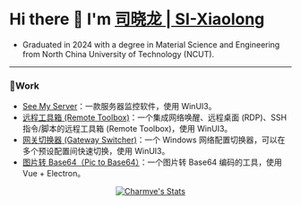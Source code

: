 # Hi there 👋 I'm [司晓龙 | SI-Xiaolong](https://sixiaolong.win/)

<!-- <p align="center">
  <p align="center">
    <a href="https://x.com/SI_Xiaolong">
      <img src="https://img.shields.io/badge/follow-SI_Xiaolong-blue?style=flat&logo=x"/>
    </a>
  </p>
</p> -->

<!-- <p align="center">
	<a href="https://github.com/SIXiaolong1117" class="rich-diff-level-one">
		<img src="https://github-readme-stats.vercel.app/api?username=SIXiaolong1117" alt="Charmve's Stats" >
	</a>
</p> -->

- Graduated in 2024 with a degree in Material Science and Engineering from North China University of Technology (NCUT).

---

### 🔭Work

- [See My Server](https://github.com/SIXiaolong1117/SeeMyServer)：一款服务器监控软件，使用 WinUI3。
- [远程工具箱 (Remote Toolbox)](https://github.com/SIXiaolong1117/WinWoL)：一个集成网络唤醒、远程桌面 (RDP)、SSH指令/脚本的远程工具箱 (Remote Toolbox)，使用 WinUI3。
- [网关切换器 (Gateway Switcher)](https://github.com/SIXiaolong1117/NetworkSelector)：一个 Windows 网络配置切换器，可以在多个预设配置间快速切换，使用 WinUI3。
- [图片转 Base64（Pic to Base64）](https://github.com/SIXiaolong1117/vue-pictobase64)：一个图片转 Base64 编码的工具，使用 Vue + Electron。
<!-- - [𝓛𝓲𝓷𝓴 𝓒𝓸𝓵𝓵𝓮𝓬𝓽𝓲𝓸𝓷](https://github.com/SIXiaolong1117/LinkCollection)：一个纯前端静态页面实现的社交链接整合网页，基于 Vue。 -->

<p align="center">
	<a href="https://github.com/SIXiaolong1117" class="rich-diff-level-one">
		<img src="https://github-readme-stats.vercel.app/api/top-langs/?username=SIXiaolong1117&show_icons=true&langs_count=10&layout=compact&exclude_repo=github-readme-stats,SIXiaolong1117,XiaolongSI,MyBlog,Web-Dev-For-Beginners,imageDB,BlogMarkdown,Rules,jellyfin-web,tinyrenderer,GitHacker,Ray,spot_mini_mini" alt="Charmve's Stats" >
	</a>
</p>

<!-- ---

### 🪛Language

<p align="center">
<code><img height="50" src="./README/c.png" alt="C" title="C"></code>
<code><img height="50" src="./README/cpp.png" alt="C++" title="C++"></code>
<code><img height="50" src="./README/csharp.png" alt="C#" title="C#"></code>
<code><img height="50" src="./README/python.png" alt="Python" title="Python"></code>
<code><img height="50" src="./README/html.png" alt="HTML" title="HTML"></code>
<code><img height="50" src="./README/css.png" alt="CSS" title="CSS"></code>
<code><img height="50" src="./README/javascript.png" alt="JavaScript" title="JavaScript"></code>
<code><img height="50" src="./README/markdown.png" alt="Markdown" title="MarkDown"></code>
<code><img height="50" src="./README/latex.png" alt="LaTeX" title="LaTeX"></code>
</p>

### 🔧Framework
<p align="center">
<code><img height="50" src="./README/vue.png" alt="Vue.js" title="Vue.js"></code>
<code><img height="50" src="./README/electron.png" alt="Electron" title="Electron"></code>
<code><img height="50" src="./README/winui.png" alt="WinUI" title="WinUI"></code>
</p>

### 🧰Tools and Environment

<p align="center">
<code><img height="50" src="./README/visual-studio-code.png" alt="Visual Studio Code" title="Visual Studio Code"></code>
<code><img height="50" src="./README/visual-studio.png" alt="Visual Studio" title="Visual Studio"></code>
<code><img height="50" src="./README/Git.png" alt="Git" title="Git"></code>
</p>

### ⚙️Operating System
<p align="center">
<code><img height="50" src="./README/Windows11-LOGO.png" alt="Windows" title="Windows"></code>
<code><img height="50" src="./README/linux.png" alt="Linux" title="Linux"></code>
<code><img height="50" src="./README/ubuntu.png" alt="Ubuntu" title="Ubuntu"></code>
<code><img height="50" src="./README/android.png" alt="Android" title="Android"></code>
</p>

### 🔨Hardware

<p align="center">
<code><img height="50" src="./README/raspberry-pi.png" alt="Raspberry Pi" title="Raspberry Pi"></code>
<code><img height="50" src="./README/ESP.png" alt="ESP" title="ESP"></code>
<code><img height="50" src="./README/arduino.png" alt="Arduino" title="Arduino"></code>
</p> -->
